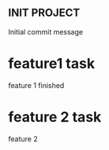 ## INIT PROJECT ##

Initial commit message

# feature1 task
feature 1 finished

# feature 2 task
feature 2